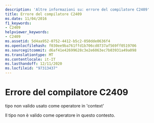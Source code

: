 ```yaml
---
description: 'Altre informazioni su: errore del compilatore C2409'
title: Errore del compilatore C2409
ms.date: 11/04/2016
f1_keywords:
- C2409
helpviewer_keywords:
- C2409
ms.assetid: 5d4aa952-0752-4412-b5c2-050dde0636f4
ms.openlocfilehash: f030ee9ba761ffd1b706cd0737af569ff0519706
ms.sourcegitcommit: d6af41e42699628c3e2e6063ec7b03931a49a098
ms.translationtype: MT
ms.contentlocale: it-IT
ms.lasthandoff: 12/11/2020
ms.locfileid: "97313437"
---
```

# <a name="compiler-error-c2409"></a>Errore del compilatore C2409

tipo non valido usato come operatore in 'context'

Il tipo non è valido come operatore in questo contesto.
